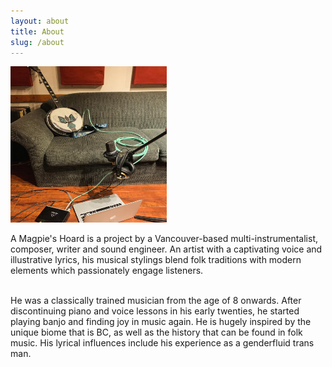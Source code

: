 ```yaml
---
layout: about
title: About
slug: /about
---
```

<picture>
<img src="assets/img/recordingbanjo.jpg" |
alt="Image of banjo on sofa with microphone and headphones set up with computer for recording"
style="width:250px;height:250px;"
margin-left="15px;"
/> 
</picture>

A Magpie's Hoard is a project by a Vancouver-based multi-instrumentalist, composer, writer and sound engineer. An artist with a captivating voice and illustrative lyrics, his musical stylings blend folk traditions with modern elements which passionately engage listeners.

<br>
He was a classically trained musician from the age of 8 onwards. After discontinuing piano and voice lessons in his early twenties, he started playing banjo and finding joy in music again. He is hugely inspired by the unique biome that is BC, as well as the history that can be found in folk music. His lyrical influences include his experience as a genderfluid trans man.
<br>
<br>
